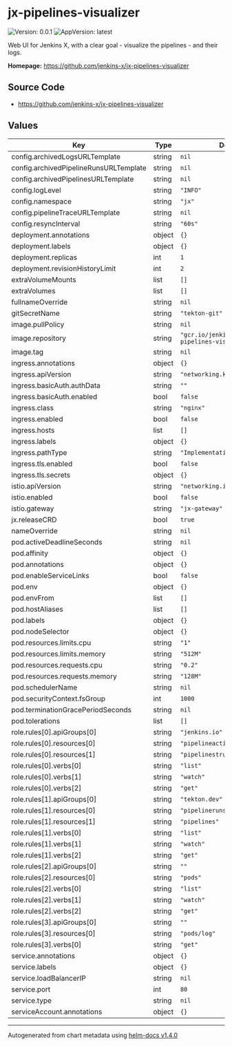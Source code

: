# jx-pipelines-visualizer

![Version: 0.0.1](https://img.shields.io/badge/Version-0.0.1-informational?style=flat-square) ![AppVersion: latest](https://img.shields.io/badge/AppVersion-latest-informational?style=flat-square)

Web UI for Jenkins X, with a clear goal - visualize the pipelines - and their logs.

**Homepage:** <https://github.com/jenkins-x/jx-pipelines-visualizer>

## Source Code

* <https://github.com/jenkins-x/jx-pipelines-visualizer>

## Values

| Key | Type | Default | Description |
|-----|------|---------|-------------|
| config.archivedLogsURLTemplate | string | `nil` |  |
| config.archivedPipelineRunsURLTemplate | string | `nil` |  |
| config.archivedPipelinesURLTemplate | string | `nil` |  |
| config.logLevel | string | `"INFO"` |  |
| config.namespace | string | `"jx"` |  |
| config.pipelineTraceURLTemplate | string | `nil` |  |
| config.resyncInterval | string | `"60s"` |  |
| deployment.annotations | object | `{}` |  |
| deployment.labels | object | `{}` |  |
| deployment.replicas | int | `1` |  |
| deployment.revisionHistoryLimit | int | `2` |  |
| extraVolumeMounts | list | `[]` |  |
| extraVolumes | list | `[]` |  |
| fullnameOverride | string | `nil` |  |
| gitSecretName | string | `"tekton-git"` |  |
| image.pullPolicy | string | `nil` |  |
| image.repository | string | `"gcr.io/jenkinsxio/jx-pipelines-visualizer"` |  |
| image.tag | string | `nil` |  |
| ingress.annotations | object | `{}` |  |
| ingress.apiVersion | string | `"networking.k8s.io/v1beta1"` |  |
| ingress.basicAuth.authData | string | `""` |  |
| ingress.basicAuth.enabled | bool | `false` |  |
| ingress.class | string | `"nginx"` |  |
| ingress.enabled | bool | `false` |  |
| ingress.hosts | list | `[]` |  |
| ingress.labels | object | `{}` |  |
| ingress.pathType | string | `"ImplementationSpecific"` |  |
| ingress.tls.enabled | bool | `false` |  |
| ingress.tls.secrets | object | `{}` |  |
| istio.apiVersion | string | `"networking.istio.io/v1beta1"` |  |
| istio.enabled | bool | `false` |  |
| istio.gateway | string | `"jx-gateway"` |  |
| jx.releaseCRD | bool | `true` |  |
| nameOverride | string | `nil` |  |
| pod.activeDeadlineSeconds | string | `nil` |  |
| pod.affinity | object | `{}` |  |
| pod.annotations | object | `{}` |  |
| pod.enableServiceLinks | bool | `false` |  |
| pod.env | object | `{}` |  |
| pod.envFrom | list | `[]` |  |
| pod.hostAliases | list | `[]` |  |
| pod.labels | object | `{}` |  |
| pod.nodeSelector | object | `{}` |  |
| pod.resources.limits.cpu | string | `"1"` |  |
| pod.resources.limits.memory | string | `"512M"` |  |
| pod.resources.requests.cpu | string | `"0.2"` |  |
| pod.resources.requests.memory | string | `"128M"` |  |
| pod.schedulerName | string | `nil` |  |
| pod.securityContext.fsGroup | int | `1000` |  |
| pod.terminationGracePeriodSeconds | string | `nil` |  |
| pod.tolerations | list | `[]` |  |
| role.rules[0].apiGroups[0] | string | `"jenkins.io"` |  |
| role.rules[0].resources[0] | string | `"pipelineactivities"` |  |
| role.rules[0].resources[1] | string | `"pipelinestructures"` |  |
| role.rules[0].verbs[0] | string | `"list"` |  |
| role.rules[0].verbs[1] | string | `"watch"` |  |
| role.rules[0].verbs[2] | string | `"get"` |  |
| role.rules[1].apiGroups[0] | string | `"tekton.dev"` |  |
| role.rules[1].resources[0] | string | `"pipelineruns"` |  |
| role.rules[1].resources[1] | string | `"pipelines"` |  |
| role.rules[1].verbs[0] | string | `"list"` |  |
| role.rules[1].verbs[1] | string | `"watch"` |  |
| role.rules[1].verbs[2] | string | `"get"` |  |
| role.rules[2].apiGroups[0] | string | `""` |  |
| role.rules[2].resources[0] | string | `"pods"` |  |
| role.rules[2].verbs[0] | string | `"list"` |  |
| role.rules[2].verbs[1] | string | `"watch"` |  |
| role.rules[2].verbs[2] | string | `"get"` |  |
| role.rules[3].apiGroups[0] | string | `""` |  |
| role.rules[3].resources[0] | string | `"pods/log"` |  |
| role.rules[3].verbs[0] | string | `"get"` |  |
| service.annotations | object | `{}` |  |
| service.labels | object | `{}` |  |
| service.loadBalancerIP | string | `nil` |  |
| service.port | int | `80` |  |
| service.type | string | `nil` |  |
| serviceAccount.annotations | object | `{}` |  |

----------------------------------------------
Autogenerated from chart metadata using [helm-docs v1.4.0](https://github.com/norwoodj/helm-docs/releases/v1.4.0)
